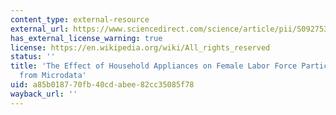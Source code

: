 ```yaml
---
content_type: external-resource
external_url: https://www.sciencedirect.com/science/article/pii/S0927537109000487
has_external_license_warning: true
license: https://en.wikipedia.org/wiki/All_rights_reserved
status: ''
title: 'The Effect of Household Appliances on Female Labor Force Participation: Evidence
  from Microdata'
uid: a85b0187-70fb-40cd-abee-82cc35085f78
wayback_url: ''
---
```

